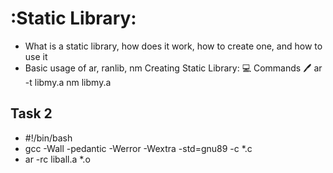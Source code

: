 # :Static Library:

- What is a static library, how does it work, how to create one, and how to use it
- Basic usage of ar, ranlib, nm
Creating Static Library: :computer:
Commands :pen:
ar -t libmy.a
nm libmy.a 
## Task 2
- #!/bin/bash
- gcc -Wall -pedantic -Werror -Wextra -std=gnu89 -c *.c
- ar -rc liball.a *.o 
